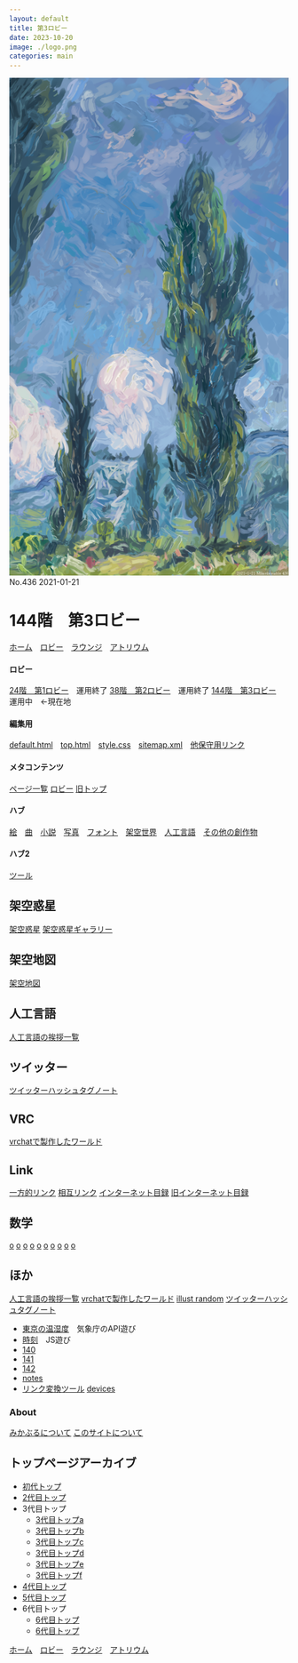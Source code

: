 ```yaml
---
layout: default
title: 第3ロビー
date: 2023-10-20
image: ./logo.png
categories: main
---
```


[![493.png](./illusts/436.png)](https://mikanixonable.github.io/5.html?n=436)
No.436 2021-01-21

# 144階　第3ロビー
[ホーム](./index)　[ロビー](144)　[ラウンジ](159)　[アトリウム](160)
#### ロビー
[24階　第1ロビー](24)　運用終了
[38階　第2ロビー](38)　運用終了
[144階　第3ロビー](144)　運用中　<-現在地


#### 編集用
[default.html](./_layouts/default.html)　[top.html](./_layouts/top.html)　[style.css](./md/style.css)　[sitemap.xml](./sitemap.xml)　[他保守用リンク](151)

#### メタコンテンツ
[ページ一覧](1)
[ロビー](144)
[旧トップ](100)

#### ハブ
[絵](129)　[曲](145)　[小説](146)　[写真](154)　[フォント](165)　[架空世界](166)　[人工言語](128)　[その他の創作物](167)

#### ハブ2
[ツール](71)


## 架空惑星
[架空惑星](136)
[架空惑星ギャラリー](23)

## 架空地図
[架空地図](162)

## 人工言語
[人工言語の挨拶一覧](42)

## ツイッター
[ツイッターハッシュタグノート](133)

## VRC
[vrchatで製作したワールド](22)

## Link
[一方的リンク](142)
[相互リンク](135)
[インターネット目録](21)
[旧インターネット目録](131)

## 数学
[o](83)
[o](80)
[o](81)
[o](82)
[o](84)
[o](85)
[o](86)
[o](87)
[o](88)
[o](89)

## ほか
[人工言語の挨拶一覧](42)
[vrchatで製作したワールド](22)
[illust random](5)
[ツイッターハッシュタグノート](133)
- [東京の温湿度](29)　気象庁のAPI遊び
- [時刻](28)　JS遊び
- [140](140)
- [141](141)
- [142](142)
- [notes](notes)
- [リンク変換ツール](121)
[devices](169)

### About
[みかぶるについて](143)
[このサイトについて](37)

## トップページアーカイブ
- [初代トップ](27)
- [2代目トップ](100)
- 3代目トップ
  - [3代目トップa](104)
  - [3代目トップb](105)
  - [3代目トップc](107)
  - [3代目トップd](108)
  - [3代目トップe](109)
  - [3代目トップf](115)
- [4代目トップ](116) 
- [5代目トップ](106)
- 6代目トップ
  - [6代目トップ](126)
  - [6代目トップ](127)

[ホーム](./index.html)　[ロビー](144)　[ラウンジ](159)　[アトリウム](160)